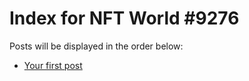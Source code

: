 # Index for NFT World #9276
Posts will be displayed in the order below:

- [Your first post](./001-first.md)

